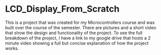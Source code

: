 # LCD_Display_From_Scratch

This is a project that was created for my Microcontrollers course and was built over the course of the semester. There are pictures and a short video that show the design and functionality of the project. To see the full breakdown of the project, I have a link to my google drive that hosts a 2 minute video showing a full but concise explanation of how the project works.
